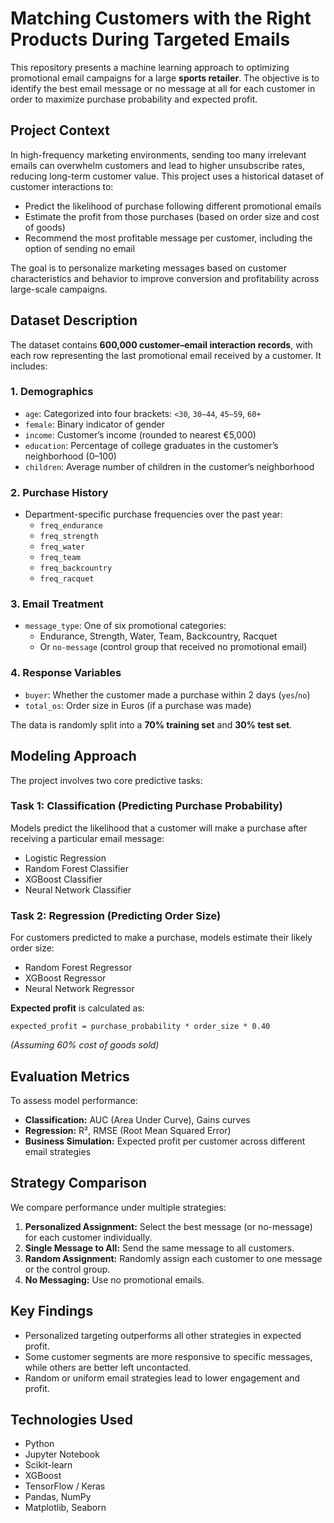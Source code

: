 # Matching Customers with the Right Products During Targeted Emails

This repository presents a machine learning approach to optimizing promotional email campaigns for a large **sports retailer**. The objective is to identify the best email message or no message at all for each customer in order to maximize purchase probability and expected profit.

## Project Context

In high-frequency marketing environments, sending too many irrelevant emails can overwhelm customers and lead to higher unsubscribe rates, reducing long-term customer value. This project uses a historical dataset of customer interactions to:

- Predict the likelihood of purchase following different promotional emails
- Estimate the profit from those purchases (based on order size and cost of goods)
- Recommend the most profitable message per customer, including the option of sending no email

The goal is to personalize marketing messages based on customer characteristics and behavior to improve conversion and profitability across large-scale campaigns.

## Dataset Description

The dataset contains **600,000 customer–email interaction records**, with each row representing the last promotional email received by a customer. It includes:

### 1. Demographics
- `age`: Categorized into four brackets: `<30`, `30–44`, `45–59`, `60+`
- `female`: Binary indicator of gender
- `income`: Customer’s income (rounded to nearest €5,000)
- `education`: Percentage of college graduates in the customer’s neighborhood (0–100)
- `children`: Average number of children in the customer’s neighborhood

### 2. Purchase History
- Department-specific purchase frequencies over the past year:
  - `freq_endurance`
  - `freq_strength`
  - `freq_water`
  - `freq_team`
  - `freq_backcountry`
  - `freq_racquet`

### 3. Email Treatment
- `message_type`: One of six promotional categories:
  - Endurance, Strength, Water, Team, Backcountry, Racquet
  - Or `no-message` (control group that received no promotional email)

### 4. Response Variables
- `buyer`: Whether the customer made a purchase within 2 days (`yes`/`no`)
- `total_os`: Order size in Euros (if a purchase was made)

The data is randomly split into a **70% training set** and **30% test set**.

## Modeling Approach

The project involves two core predictive tasks:

### Task 1: Classification (Predicting Purchase Probability)
Models predict the likelihood that a customer will make a purchase after receiving a particular email message:

- Logistic Regression
- Random Forest Classifier
- XGBoost Classifier
- Neural Network Classifier

### Task 2: Regression (Predicting Order Size)
For customers predicted to make a purchase, models estimate their likely order size:

- Random Forest Regressor
- XGBoost Regressor
- Neural Network Regressor

**Expected profit** is calculated as:

```
expected_profit = purchase_probability * order_size * 0.40
```

*(Assuming 60% cost of goods sold)*

## Evaluation Metrics

To assess model performance:

- **Classification:** AUC (Area Under Curve), Gains curves
- **Regression:** R², RMSE (Root Mean Squared Error)
- **Business Simulation:** Expected profit per customer across different email strategies

## Strategy Comparison

We compare performance under multiple strategies:

1. **Personalized Assignment:** Select the best message (or no-message) for each customer individually.
2. **Single Message to All:** Send the same message to all customers.
3. **Random Assignment:** Randomly assign each customer to one message or the control group.
4. **No Messaging:** Use no promotional emails.

## Key Findings

- Personalized targeting outperforms all other strategies in expected profit.
- Some customer segments are more responsive to specific messages, while others are better left uncontacted.
- Random or uniform email strategies lead to lower engagement and profit.


## Technologies Used

- Python
- Jupyter Notebook
- Scikit-learn
- XGBoost
- TensorFlow / Keras
- Pandas, NumPy
- Matplotlib, Seaborn


